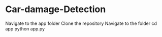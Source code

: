 # Car-damage-Detection 
Navigate to the app folder 
Clone the repository
Navigate to the folder
cd app
python app.py
